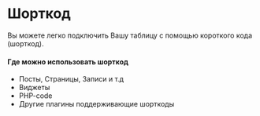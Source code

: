# Шорткод

Вы можете легко подключить Вашу таблицу с помощью короткого кода \(шорткод\).

#### Где можно использовать шорткод

* Посты, Страницы, Записи и т.д
* Виджеты
* PHP-code
* Другие плагины поддерживающие шорткоды



